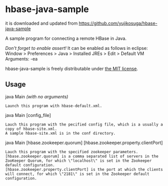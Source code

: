 hbase-java-sample
=========

it is downloaded and updated from https://github.com/yujikosuga/hbase-java-sample

A sample program for connecting a remote HBase in Java.

*Don't forget to enable assert!* 
It can be enabled as follows in eclipse:
Window > Preferences > Java > Installed JREs > Edit > Default VM Arguments: -ea


hbase-java-sample is freely distributable under [the MIT license](http://www.opensource.org/licenses/mit-license.php).  

Usage
-----

java Main *(with no arguments)*
    
    Launch this program with hbase-default.xml.

java Main [config_file]

    Lauch this program with the pecified config file, which is a usually a copy of hbase-site.xml.
    A sample hbase-site.xml is in the conf directory.

java Main [hbase.zookeeper.quorum] [hbase.zookeeper.property.clientPort]

    Lauch this program with the specified zookeeper parameters.
    [hbase.zookeeper.quorum] is a comma separated list of servers in the ZooKeeper Quorum, for which \"localhost\" is set in the Zookeeper default configuration.
    [hbase.zookeeper.property.clientPort] is the port at which the clients will connect, for which \"2181\" is set in the Zookeeper default configuration.

